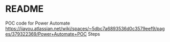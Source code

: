 # README
POC code for Power Automate
https://jiayou.atlassian.net/wiki/spaces/~5dbc7a6893536d0c3579eef9/pages/379322369/Power+Automate+POC
Steps

